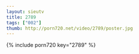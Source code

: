 ```yaml
--- 
layout: sieutv
title: 2789
tags: ["002"]
thumb: http://porn720.net/video/2789/poster.jpg
---
```

{% include porn720 key="2789" %} 

